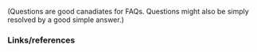 (Questions are good canadiates for FAQs. Questions might also be simply
resolved by a good simple answer.)


### Links/references


